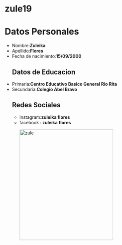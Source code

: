 # zule19 

<h1>Datos Personales</h1>
<ul><li>Nombre:<strong>Zuleika</strong>
<li>Apellido:<strong>Flores</strong>
<li>Fecha de nacimiento:<strong>15/09/2000</strong></li>


<h2>Datos de Educacion</h2>
<li>Primaria:<strong>Centro Educativo Basico General Rio Rita</strong>
<li>Secundaria:<strong>Colegio Abel Bravo</strong></li>

<h2>Redes Sociales</h2>
<ul><li>Instagram:<strong>zuleika flores</strong>
<li>facebook :<strong> zuleika flores</strong>
<p>
 <img src="https://user-images.githubusercontent.com/55752579/66951460-0b41eb80-f020-11e9-8c15-cadcd4aab05e.jpg" alt="zule" width="300" height="353" />
 </p>
